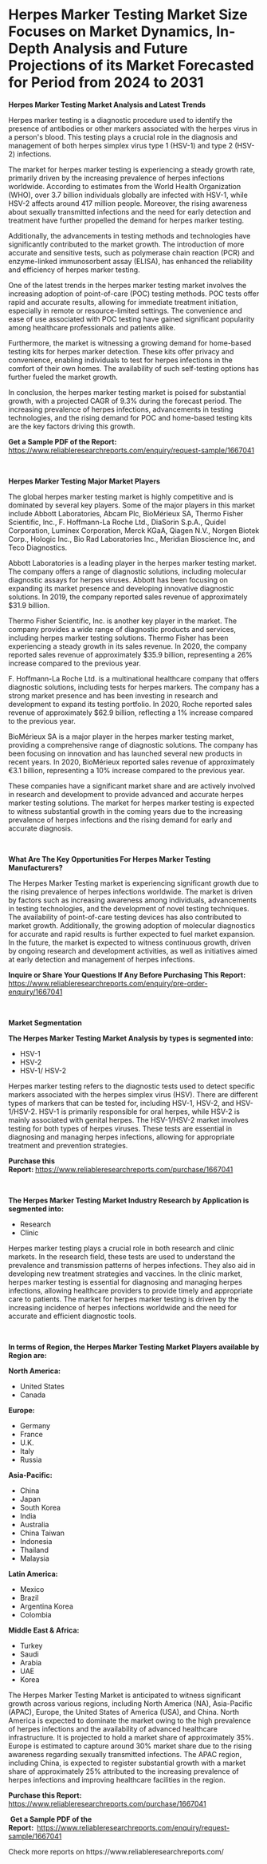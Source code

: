 <p><h1>Herpes Marker Testing Market Size Focuses on Market Dynamics, In-Depth Analysis and Future Projections of its Market Forecasted for Period from 2024 to 2031</h1></p><p><strong>Herpes Marker Testing Market Analysis and Latest Trends</strong></p>
<p><p>Herpes marker testing is a diagnostic procedure used to identify the presence of antibodies or other markers associated with the herpes virus in a person's blood. This testing plays a crucial role in the diagnosis and management of both herpes simplex virus type 1 (HSV-1) and type 2 (HSV-2) infections. </p><p>The market for herpes marker testing is experiencing a steady growth rate, primarily driven by the increasing prevalence of herpes infections worldwide. According to estimates from the World Health Organization (WHO), over 3.7 billion individuals globally are infected with HSV-1, while HSV-2 affects around 417 million people. Moreover, the rising awareness about sexually transmitted infections and the need for early detection and treatment have further propelled the demand for herpes marker testing.</p><p>Additionally, the advancements in testing methods and technologies have significantly contributed to the market growth. The introduction of more accurate and sensitive tests, such as polymerase chain reaction (PCR) and enzyme-linked immunosorbent assay (ELISA), has enhanced the reliability and efficiency of herpes marker testing.</p><p>One of the latest trends in the herpes marker testing market involves the increasing adoption of point-of-care (POC) testing methods. POC tests offer rapid and accurate results, allowing for immediate treatment initiation, especially in remote or resource-limited settings. The convenience and ease of use associated with POC testing have gained significant popularity among healthcare professionals and patients alike.</p><p>Furthermore, the market is witnessing a growing demand for home-based testing kits for herpes marker detection. These kits offer privacy and convenience, enabling individuals to test for herpes infections in the comfort of their own homes. The availability of such self-testing options has further fueled the market growth.</p><p>In conclusion, the herpes marker testing market is poised for substantial growth, with a projected CAGR of 9.3% during the forecast period. The increasing prevalence of herpes infections, advancements in testing technologies, and the rising demand for POC and home-based testing kits are the key factors driving this growth.</p></p>
<p><strong>Get a Sample PDF of the Report:&nbsp;</strong> <a href="https://www.reliableresearchreports.com/enquiry/request-sample/1667041">https://www.reliableresearchreports.com/enquiry/request-sample/1667041</a></p>
<p>&nbsp;</p>
<p><strong>Herpes Marker Testing Major Market Players</strong></p>
<p><p>The global herpes marker testing market is highly competitive and is dominated by several key players. Some of the major players in this market include Abbott Laboratories, Abcam Plc, BioMérieux SA, Thermo Fisher Scientific, Inc., F. Hoffmann-La Roche Ltd., DiaSorin S.p.A., Quidel Corporation, Luminex Corporation, Merck KGaA, Qiagen N.V., Norgen Biotek Corp., Hologic Inc., Bio Rad Laboratories Inc., Meridian Bioscience Inc, and Teco Diagnostics.</p><p>Abbott Laboratories is a leading player in the herpes marker testing market. The company offers a range of diagnostic solutions, including molecular diagnostic assays for herpes viruses. Abbott has been focusing on expanding its market presence and developing innovative diagnostic solutions. In 2019, the company reported sales revenue of approximately $31.9 billion.</p><p>Thermo Fisher Scientific, Inc. is another key player in the market. The company provides a wide range of diagnostic products and services, including herpes marker testing solutions. Thermo Fisher has been experiencing a steady growth in its sales revenue. In 2020, the company reported sales revenue of approximately $35.9 billion, representing a 26% increase compared to the previous year.</p><p>F. Hoffmann-La Roche Ltd. is a multinational healthcare company that offers diagnostic solutions, including tests for herpes markers. The company has a strong market presence and has been investing in research and development to expand its testing portfolio. In 2020, Roche reported sales revenue of approximately $62.9 billion, reflecting a 1% increase compared to the previous year.</p><p>BioMérieux SA is a major player in the herpes marker testing market, providing a comprehensive range of diagnostic solutions. The company has been focusing on innovation and has launched several new products in recent years. In 2020, BioMérieux reported sales revenue of approximately €3.1 billion, representing a 10% increase compared to the previous year.</p><p>These companies have a significant market share and are actively involved in research and development to provide advanced and accurate herpes marker testing solutions. The market for herpes marker testing is expected to witness substantial growth in the coming years due to the increasing prevalence of herpes infections and the rising demand for early and accurate diagnosis.</p></p>
<p>&nbsp;</p>
<p><strong>What Are The Key Opportunities For Herpes Marker Testing Manufacturers?</strong></p>
<p><p>The Herpes Marker Testing market is experiencing significant growth due to the rising prevalence of herpes infections worldwide. The market is driven by factors such as increasing awareness among individuals, advancements in testing technologies, and the development of novel testing techniques. The availability of point-of-care testing devices has also contributed to market growth. Additionally, the growing adoption of molecular diagnostics for accurate and rapid results is further expected to fuel market expansion. In the future, the market is expected to witness continuous growth, driven by ongoing research and development activities, as well as initiatives aimed at early detection and management of herpes infections.</p></p>
<p><strong>Inquire or Share Your Questions If Any Before Purchasing This Report:</strong> <a href="https://www.reliableresearchreports.com/enquiry/pre-order-enquiry/1667041">https://www.reliableresearchreports.com/enquiry/pre-order-enquiry/1667041</a></p>
<p>&nbsp;</p>
<p><strong>Market Segmentation</strong></p>
<p><strong>The Herpes Marker Testing Market Analysis by types is segmented into:</strong></p>
<p><ul><li>HSV-1</li><li>HSV-2</li><li>HSV-1/ HSV-2</li></ul></p>
<p><p>Herpes marker testing refers to the diagnostic tests used to detect specific markers associated with the herpes simplex virus (HSV). There are different types of markers that can be tested for, including HSV-1, HSV-2, and HSV-1/HSV-2. HSV-1 is primarily responsible for oral herpes, while HSV-2 is mainly associated with genital herpes. The HSV-1/HSV-2 market involves testing for both types of herpes viruses. These tests are essential in diagnosing and managing herpes infections, allowing for appropriate treatment and prevention strategies.</p></p>
<p><strong>Purchase this Report:&nbsp;</strong><a href="https://www.reliableresearchreports.com/purchase/1667041">https://www.reliableresearchreports.com/purchase/1667041</a></p>
<p>&nbsp;</p>
<p><strong>The Herpes Marker Testing Market Industry Research by Application is segmented into:</strong></p>
<p><ul><li>Research</li><li>Clinic</li></ul></p>
<p><p>Herpes marker testing plays a crucial role in both research and clinic markets. In the research field, these tests are used to understand the prevalence and transmission patterns of herpes infections. They also aid in developing new treatment strategies and vaccines. In the clinic market, herpes marker testing is essential for diagnosing and managing herpes infections, allowing healthcare providers to provide timely and appropriate care to patients. The market for herpes marker testing is driven by the increasing incidence of herpes infections worldwide and the need for accurate and efficient diagnostic tools.</p></p>
<p>&nbsp;</p>
<p><strong>In terms of Region, the Herpes Marker Testing Market Players available by Region are:</strong></p>
<p>
    <p> <strong> North America: </strong>
        <ul>
            <li>United States</li>
            <li>Canada</li>
        </ul>
        </p> 
    <p> <strong> Europe: </strong>
        <ul>
            <li>Germany</li>
            <li>France</li>
            <li>U.K.</li>
            <li>Italy</li>
            <li>Russia</li>
        </ul>
        </p> 
    <p> <strong> Asia-Pacific: </strong>
        <ul>
            <li>China</li>
            <li>Japan</li>
            <li>South Korea</li>
            <li>India</li>
            <li>Australia</li>
            <li>China Taiwan</li>
            <li>Indonesia</li>
            <li>Thailand</li>
            <li>Malaysia</li>
        </ul>
        </p> 
    <p> <strong> Latin America: </strong>
        <ul>
            <li>Mexico</li>
            <li>Brazil</li>
            <li>Argentina Korea</li>
            <li>Colombia</li>
        </ul>
        </p> 
    <p> <strong> Middle East & Africa: </strong>
        <ul>
            <li>Turkey</li>
            <li>Saudi</li>
            <li>Arabia</li>
            <li>UAE</li>
            <li>Korea</li>
        </ul>
    </p>
    </p>
<p><p>The Herpes Marker Testing Market is anticipated to witness significant growth across various regions, including North America (NA), Asia-Pacific (APAC), Europe, the United States of America (USA), and China. North America is expected to dominate the market owing to the high prevalence of herpes infections and the availability of advanced healthcare infrastructure. It is projected to hold a market share of approximately 35%. Europe is estimated to capture around 30% market share due to the rising awareness regarding sexually transmitted infections. The APAC region, including China, is expected to register substantial growth with a market share of approximately 25% attributed to the increasing prevalence of herpes infections and improving healthcare facilities in the region.</p></p>
<p><strong>Purchase this Report: </strong><a href="https://www.reliableresearchreports.com/purchase/1667041">https://www.reliableresearchreports.com/purchase/1667041</a></p>
<p>&nbsp;<strong>Get a Sample PDF of the Report:&nbsp;&nbsp;</strong><a href="https://www.reliableresearchreports.com/enquiry/request-sample/1667041">https://www.reliableresearchreports.com/enquiry/request-sample/1667041</a></p>
<p><strong></strong></p>
<p>Check more reports on https://www.reliableresearchreports.com/</p>